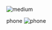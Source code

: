 ![medium](https://github.com/emrekaygili/bootstrap-medium-clone/assets/96821841/8ec232ad-6dda-41a0-b814-f164b8015363)

phone
![phone](https://github.com/emrekaygili/bootstrap-medium-clone/assets/96821841/b3ed2d84-8661-4f1d-85eb-f5ce10107510)
